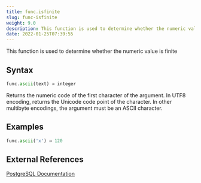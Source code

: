```yaml
---
title: func.isfinite
slug: func-isfinite
weight: 9.0
description: This function is used to determine whether the numeric value is finite
date: 2022-01-25T07:39:55
---
```


This function is used to determine whether the numeric value is finite

## Syntax
```python
func.ascii(text) → integer
```

Returns the numeric code of the first character of the argument. In UTF8 encoding, returns the Unicode code point of the character. In other multibyte encodings, the argument must be an ASCII character.

## Examples
```python
func.ascii('x') → 120
```

## External References
[PostgreSQL Documentation](https://www.postgresql.org/docs/13/functions-string.html)

